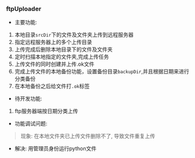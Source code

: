 ### ftpUploader

- 主要功能:

 1. 本地目录`srcDir`下的文件及文件夹上传到远程服务器
 2. 指定远程服务器上的多个上传目录
 3. 上传完成后删除本地目录下的文件及文件夹
 4. 定时扫描本地指定的文件夹,完成上传任务
 5. 上传文件的同时创建并上传.ok文件
 6. 完成上传文件的本地备份功能，设置备份目录`backupDir`,并且根据日期来进行分类备份
 7. 在本地备份之后给文件打`.ok`标签
 
- 待开发功能:

 1. ftp服务器端按日期分类上传
 
- 功能调试问题:

> 现象: 在本地文件夹已上传文件删除不了, 导致文件重复上传

- 解决: 用管理员身份运行python文件